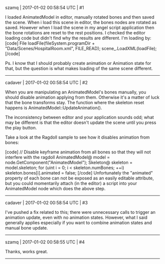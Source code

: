 szamq | 2017-01-02 00:58:54 UTC | #1

I loaded AnimatedModel in editor, manually rotated bones and then saved the scene.
When i load this scene in editor, the bones nodes are rotated as saved. However when I load the scene in my angel script application then the bone rotations are reset to the rest positions. I checked the editor loading code but didn't find why the results are different.
I'm loading by:
[code]    File loadFile(fileSystem.programDir + "Data/Scenes/HospitalRoom.xml", FILE_READ);
	scene_.LoadXML(loadFile);[/code]

Ps. I know that I should probably create animation or Animation state for that, but the question is what makes loading of the same scene different.

-------------------------

cadaver | 2017-01-02 00:58:54 UTC | #2

When you are manipulating an AnimatedModel's bones manually, you should disable animation applying from them. Otherwise it's a matter of luck that the bone transforms stay. The function where the skeleton reset happens is AnimatedModel::UpdateAnimation(). 

The inconsistency between editor and your application sounds odd; what may be different is that the editor doesn't update the scene until you press the play button.

Take a look at the Ragdoll sample to see how it disables animation from bones:

[code]
// Disable keyframe animation from all bones so that they will not interfere with the ragdoll
AnimatedModel@ model = node.GetComponent("AnimatedModel");
Skeleton@ skeleton = model.skeleton;
for (uint i = 0; i < skeleton.numBones; ++i)
    skeleton.bones[i].animated = false;
[/code]
Unfortunately the "animated" property of each bone can not be exposed as an easily editable attribute, but you could momentarily attach (in the editor) a script into your AnimatedModel node which does the above step.

-------------------------

cadaver | 2017-01-02 00:58:54 UTC | #3

I've pushed a fix related to this; there were unnecessary calls to trigger an animation update, even with no animation states. However, what I said generally applies especially if you want to combine animation states and manual bone update.

-------------------------

szamq | 2017-01-02 00:58:55 UTC | #4

Thanks, works great.

-------------------------

